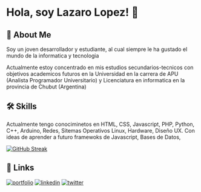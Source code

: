 
# Hola, soy Lazaro Lopez! 👋


## 🚀 About Me
Soy un joven desarrollador y estudiante, al cual siempre le ha gustado el mundo
de la informatica y tecnologia

Actualmente estoy concentrado en mis estudios secundarios-tecnicos con objetivos academicos futuros en la Universidad en la carrera de APU (Analista Programador Universitario) y Licenciatura en informatica en la provincia de Chubut (Argentina)


## 🛠 Skills
Actualmente tengo conociminetos en HTML, CSS, Javascript, PHP, Python, C++, Arduino, Redes, Sitemas Operativos Linux, Hardware, Diseño UX. Con ideas de aprender a futuro framewoks de Javascript, Bases de Datos, 

[![GitHub Streak](https://github-readme-streak-stats.herokuapp.com?user=Monchol&theme=dark&hide_border=true&locale=es)](https://git.io/streak-stats)

## 🔗 Links
[![portfolio](https://img.shields.io/badge/my_portfolio-000?style=for-the-badge&logo=ko-fi&logoColor=white)](https://katherineoelsner.com/)
[![linkedin](https://img.shields.io/badge/linkedin-0A66C2?style=for-the-badge&logo=linkedin&logoColor=white)](https://www.linkedin.com/)
[![twitter](https://img.shields.io/badge/twitter-1DA1F2?style=for-the-badge&logo=twitter&logoColor=white)](https://twitter.com/)


